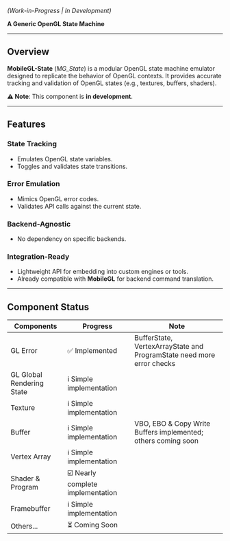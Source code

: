 *(Work-in-Progress | In Development)*  

**A Generic OpenGL State Machine**  

---

## Overview  
**MobileGL-State** (*MG_State*) is a modular OpenGL state machine emulator designed to replicate the behavior of OpenGL contexts. It provides accurate tracking and validation of OpenGL states (e.g., textures, buffers, shaders).  

**⚠️ Note**: This component is **in development**.

---

## Features  

### **State Tracking**  
- Emulates OpenGL state variables.
- Toggles and validates state transitions.  

### **Error Emulation**  
- Mimics OpenGL error codes.
- Validates API calls against the current state.

### **Backend-Agnostic**  
- No dependency on specific backends.

### **Integration-Ready**  
- Lightweight API for embedding into custom engines or tools.  
- Already compatible with **MobileGL** for backend command translation.  

---

## Component Status

| Components                      | Progress                          | Note                                                                                      |
|---------------------------------|-----------------------------------|-------------------------------------------------------------------------------------------|
| GL Error                        | ✅ Implemented                    | BufferState, VertexArrayState and ProgramState need more error checks                     |
| GL Global Rendering State       | ℹ️ Simple implementation          |                                                                                           |
| Texture                         | ℹ️ Simple implementation          |                                                                                           |
| Buffer                          | ℹ️ Simple implementation          | VBO, EBO & Copy Write Buffers implemented; others coming soon                             |
| Vertex Array                    | ℹ️ Simple implementation          |                                                                                           |
| Shader & Program                | ☑️ Nearly complete implementation |                                                                                           |
| Framebuffer                     | ℹ️ Simple implementation          |                                                                                           |
| Others...                       | ⏳ Coming Soon                    |                                                                                           |
